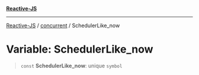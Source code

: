 [**Reactive-JS**](../../README.md)

***

[Reactive-JS](../../README.md) / [concurrent](../README.md) / SchedulerLike\_now

# Variable: SchedulerLike\_now

> `const` **SchedulerLike\_now**: unique `symbol`
